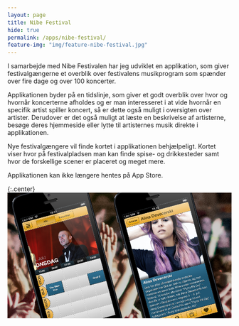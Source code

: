 ```yaml
---
layout: page
title: Nibe Festival
hide: true
permalink: /apps/nibe-festival/
feature-img: "img/feature-nibe-festival.jpg"
---
```


I samarbejde med Nibe Festivalen har jeg udviklet en applikation, som giver festivalgængerne et overblik over festivalens musikprogram som spænder over fire dage og over 100 koncerter.

Applikationen byder på en tidslinje, som giver et godt overblik over hvor og hvornår koncerterne afholdes og er man interesseret i at vide hvornår en specifik artist spiller koncert, så er dette også muligt i oversigten over artister. Derudover er det også muligt at læste en beskrivelse af artisterne, besøge deres hjemmeside eller lytte til artisternes musik direkte i applikationen.

Nye festivalgængere vil finde kortet i applikationen behjælpeligt. Kortet viser hvor på festivalpladsen man kan finde spise- og drikkesteder samt hvor de forskellige scener er placeret og meget mere.

Applikationen kan ikke længere hentes på App Store.

{:.center}
![Nibe Festival](/img/portfolio-nibe-festival.png)
